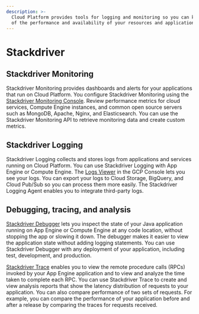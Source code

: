 ```yaml
---
description: >-
  Cloud Platform provides tools for logging and monitoring so you can keep track
  of the performance and availability of your resources and applications.
---
```


# Stackdriver

## Stackdriver Monitoring

Stackdriver Monitoring provides dashboards and alerts for your applications that run on Cloud Platform. You configure Stackdriver Monitoring using the [Stackdriver Monitoring Console](https://app.google.stackdriver.com/). Review performance metrics for cloud services, Compute Engine instances, and common open source servers such as MongoDB, Apache, Nginx, and Elasticsearch. You can use the Stackdriver Monitoring API to retrieve monitoring data and create custom metrics.

## Stackdriver Logging

Stackdriver Logging collects and stores logs from applications and services running on Cloud Platform. You can use Stackdriver Logging with App Engine or Compute Engine. The [Logs Viewer](https://cloud.google.com/logging/docs/view/logs_viewer) in the GCP Console lets you see your logs. You can export your logs to Cloud Storage, BigQuery, and Cloud Pub/Sub so you can process them more easily. The Stackdriver Logging Agent enables you to integrate third-party logs.

## Debugging, tracing, and analysis

[Stackdriver Debugger](https://cloud.google.com/debugger/) lets you inspect the state of your Java application running on App Engine or Compute Engine at any code location, without stopping the app or slowing it down. The debugger makes it easier to view the application state without adding logging statements. You can use Stackdriver Debugger with any deployment of your application, including test, development, and production.

[Stackdriver Trace](https://cloud.google.com/trace/) enables you to view the remote procedure calls \(RPCs\) invoked by your App Engine application and to view and analyze the time taken to complete each RPC. You can use Stackdriver Trace to create and view analysis reports that show the latency distribution of requests to your application. You can also compare performance of two sets of requests. For example, you can compare the performance of your application before and after a release by comparing the traces for requests received.

